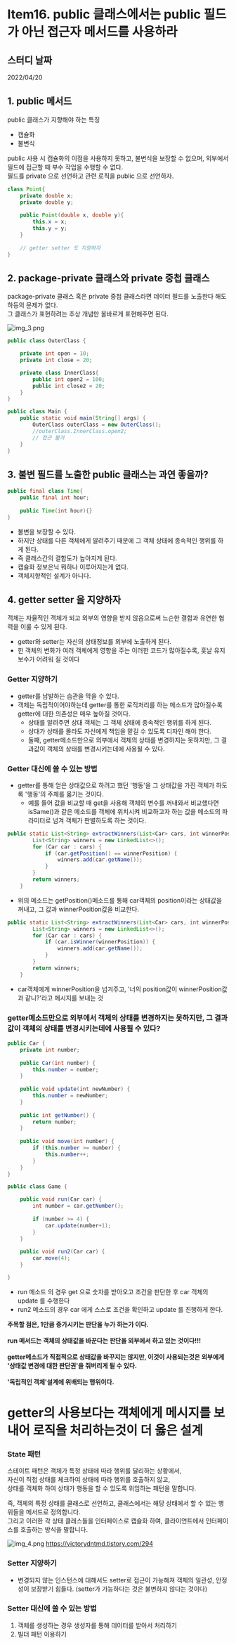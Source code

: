 # Item16. public 클래스에서는 public 필드가 아닌 접근자 메서드를 사용하라

## 스터디 날짜

2022/04/20

## 1. public 메서드
public 클래스가 지향해야 하는 특징
- 캡슐화
- 불변식

public 사용 시 캡슐화의 이점을 사용하지 못하고, 불변식을 보장할 수 없으며, 외부에서 필드에 접근할 때 부수 작업을 수행할 수 없다.<br>
필드를 private 으로 선언하고 관련 로직을 public 으로 선언하자.
```java
class Point{
    private double x;
    private double y;
    
    public Point(double x, double y){
        this.x = x;
        this.y = y;
    }
    
    // getter setter 도 지양하자
}
```

## 2. package-private 클래스와 private 중첩 클래스
package-private 클래스 혹은 private 중첩 클래스라면 데이터 필드를 노출한다 해도 하등의 문제가 없다.<br>
그 클래스가 표현하려는 추상 개념만 올바르게 표현해주면 된다.

![img_3.png](img_3.png)

```java
public class OuterClass {

    private int open = 10;
    private int close = 20;

    private class InnerClass{
        public int open2 = 100;
        public int close2 = 20;
    }
}
```

```java
public class Main {
    public static void main(String[] args) {
        OuterClass outerClass = new OuterClass();
        //outerClass.InnerClass.open2; 
        // 접근 불가
    }
}
```

## 3. 불변 필드를 노출한 public 클래스는 과연 좋을까?
```java
public final class Time{
    public final int hour;
    
    public Time(int hour){}
}
```
- 불변을 보장할 수 있다.
- 하지만 상태를 다른 객체에게 알려주기 때문에 그 객체 상태에 종속적인 행위를 하게 된다.
- 즉 클래스간의 결합도가 높아지게 된다.
- 캡슐화 정보은닉 뭐하나 이루어지는게 없다.
- 객체지향적인 설계가 아니다.

## 4. getter setter 을 지양하자
객체는 자율적인 객체가 되고 외부의 영향을 받지 않음으로써 느슨한 결합과 유연한 협력을 이룰 수 있게 된다.<br>

- getter와 setter는 자신의 상태정보를 외부에 노출하게 된다.
- 한 객체의 변화가 여러 객체에게 영향을 주는 이러한 코드가 많아질수록, 훗날 유지보수가 어려워 질 것이다

### Getter 지양하기
- getter를 남발하는 습관을 막을 수 있다.
- 객체는 독립적이어야하는데 getter를 통한 로직처리를 하는 메소드가 많아질수록 getter에 대한 의존성은 매우 높아질 것이다.
  - 상태를 알려주면 상대 객체는 그 객체 상태에 종속적인 행위를 하게 된다.
  - 상대가 상태를 몰라도 자신에게 책임을 맡길 수 있도록 디자인 해야 한다.
  - 둘째, getter메소드만으로 외부에서 객체의 상태를 변경하지는 못하지만, 그 결과값이 객체의 상태를 변경시키는데에 사용될 수 있다.
    


### Getter 대신에 쓸 수 있는 방법
- getter를 통해 얻은 상태값으로 하려고 했던 '행동'을 그 상태값을 가진 객체가 하도록 '행동'의 주체를 옮기는 것이다.
  - 예를 들어 값을 비교할 때 get을 사용해 객체의 변수를 꺼내와서 비교했다면 isSame()과 같은 메소드를 객체에 위치시켜 비교하고자 하는 값을 메소드의 파라미터로 넘겨 객체가 판별하도록 하는 것이다.
```java
public static List<String> extractWinners(List<Car> cars, int winnerPosition) {
        List<String> winners = new LinkedList<>();
        for (Car car : cars) {
            if (car.getPosition() == winnerPosition) {
                winners.add(car.getName());
            }
        }
        return winners;
    }
```
- 위의 메소드는  getPosition()메소드를 통해 car객체의 position이라는 상태값을 꺼내고, 그 값과 winnerPosition값을 비교한다.
```java
public static List<String> extractWinners(List<Car> cars, int winnerPosition) {
        List<String> winners = new LinkedList<>();
        for (Car car : cars) {
            if (car.isWinner(winnerPosition)) {
                winners.add(car.getName());
            }
        }
        return winners;
    }
```
- car객체에게 winnerPosition을 넘겨주고, '너의 position값이 winnerPosition값과 같니?'라고 메시지를 보내는 것

### getter메소드만으로 외부에서 객체의 상태를 변경하지는 못하지만, 그 결과값이 객체의 상태를 변경시키는데에 사용될 수 있다?
```java
public Car {
	private int number;
    
    public Car(int number) {
    	this.number = number;
    }
    
    public void update(int newNumber) {
    	this.number = newNumber;
    }
    
    public int getNumber() {
    	return number;
    }
    
    public void move(int number) {
    	if (this.number >= number) {
        	this.number++;
        }
    }
}
```

```java
public class Game {

	public void run(Car car) {
		int number = car.getNumber();
        
		if (number >= 4) {
        	car.update(number+1);
		}
	}
    
	public void run2(Car car) {
    	car.move(4);
	}

}
```
- run 메소드 의 경우 get 으로 숫자를 받아오고 조건을 판단한 후 car 객체의 update 를 수행한다
- run2 메소드의 경우 car 에게 스스로 조건을 확인하고 update 를 진행하게 한다.

**주목할 점은, 1만큼 증가시키는 판단을 누가 하는가 이다.**<br><br>
**run 메서드는 객체의 상태값을 바꾼다는 판단을 외부에서 하고 있는 것이다!!!**<br><br>
**getter메소드가 직접적으로 상태값을 바꾸지는 않지만, 이것이 사용되는것은 외부에게 '상태값 변경에 대한 판단권'을 줘버리게 될 수 있다.**<br><br>
**'독립적인 객체'설계에 위배되는 행위이다.**

# getter의 사용보다는 객체에게 메시지를 보내어 로직을 처리하는것이 더 옳은 설계

### State 패턴
스테이트 패턴은 객체가 특정 상태에 따라 행위를 달리하는 상황에서,<br>
자신이 직접 상태를 체크하여 상태에 따라 행위를 호출하지 않고,<br>
상태를 객체화 하여 상태가 행동을 할 수 있도록 위임하는 패턴을 말합니다.<br>


즉, 객체의 특정 상태를 클래스로 선언하고, 클래스에서는 해당 상태에서 할 수 있는 행위들을 메서드로 정의합니다.<br>
그리고 이러한 각 상태 클래스들을 인터페이스로 캡슐화 하여, 클라이언트에서 인터페이스를 호출하는 방식을 말합니다.<br>

![img_4.png](img_4.png)
https://victorydntmd.tistory.com/294


### Setter 지양하기
- 변경되지 않는 인스턴스에 대해서도 setter로 접근이 가능해져 객체의 일관성, 안정성이 보장받기 힘들다. (setter가 가능하다는 것은 불변하지 않다는 것이다)

### Setter 대신에 쓸 수 있는 방법
1. 객체를 생성하는 경우 생성자를 통해 데이터를 받아서 처리하기
2. 빌더 패턴 이용하기






